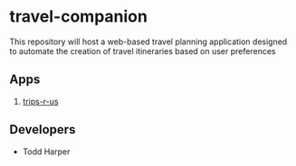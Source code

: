 # travel-companion

This repository will host a web-based travel planning application designed to automate the creation of travel itineraries based on user preferences

## Apps

1. [trips-r-us](trips_r_us/README.md)

## Developers

- Todd Harper
